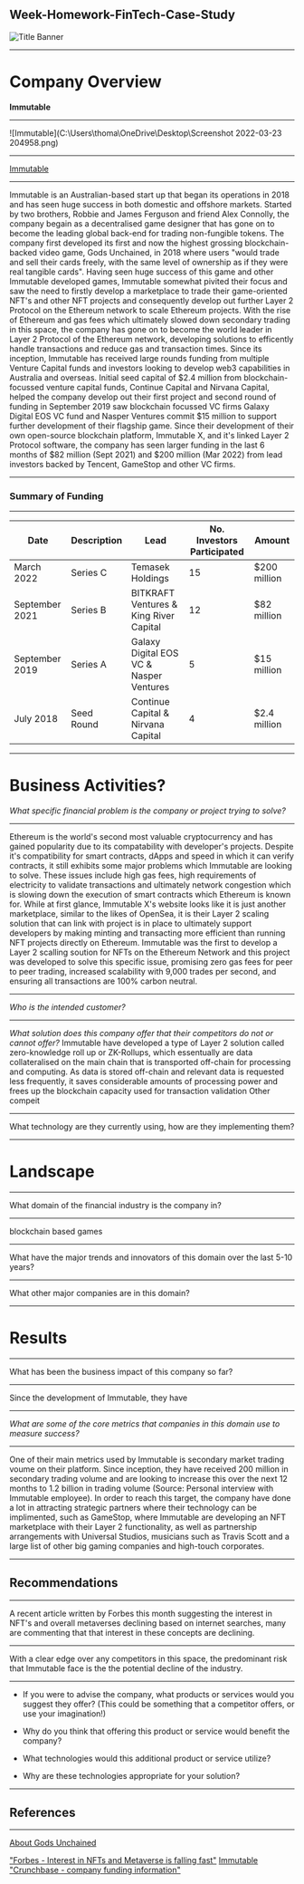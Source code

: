 ## Week-Homework-FinTech-Case-Study
![Title Banner](https://user-images.githubusercontent.com/101617571/158807514-6678b248-e243-47f6-9a7b-a44b8182dab4.png)

---

# Company Overview
 **Immutable**

---

![Immutable](C:\Users\thoma\OneDrive\Desktop\Screenshot 2022-03-23 204958.png)

---

[Immutable](https://www.immutable.com/)

---

Immutable is an Australian-based start up that began its operations in 2018 and has seen huge success in both domestic and offshore markets. Started by two brothers, Robbie and James Ferguson and friend Alex Connolly, the company begain as a decentralised game designer that has gone on to become the leading global back-end for trading non-fungible tokens. The company first developed its first and now the highest grossing blockchain-backed video game, Gods Unchained, in 2018 where users "would trade and sell their cards freely, with the same level of ownership as if they were real tangible cards". 
Having seen huge success of this game and other Immutable developed games, Immutable somewhat pivited their focus and saw the need to firstly develop a marketplace to trade their game-oriented NFT's and other NFT projects and consequently develop out further Layer 2 Protocol on the Ethereum network to scale Ethereum projects. With the rise of Ethereum and gas fees which ultimately slowed down secondary trading in this space, the company has gone on to become the world leader in Layer 2 Protocol of the Ethereum network, developing solutions to efficently handle transactions and reduce gas and transaction times. 
Since its inception, Immutable has received large rounds funding from multiple Venture Capital funds and investors looking to develop web3 capabilities in Australia and overseas. Initial seed capital of $2.4 million from blockchain-focussed venture capital funds, Continue Capital and Nirvana Capital, helped the company develop out their first project and second round of funding in September 2019 saw blockchain focussed VC firms Galaxy Digital EOS VC fund and Nasper Ventures commit $15 million to support further development of their flagship game. Since their development of their own open-source blockchain platform, Immutable X, and it's linked Layer 2 Protocol software, the company has seen larger funding in the last 6 months of $82 million (Sept 2021) and $200 million (Mar 2022) from lead investors backed by Tencent, GameStop and other VC firms.

---

### Summary of Funding

---

| Date | Description | Lead | No. Investors Participated | Amount |
| ----------- | ----------- | ----------- | ----------- | ----------- |
| March 2022 | Series C | Temasek Holdings | 15 | $200 million |
| September 2021 | Series B| BITKRAFT Ventures & King River Capital | 12 | $82 million |
| September 2019 | Series A | Galaxy Digital EOS VC & Nasper Ventures | 5 | $15 million |
| July 2018 | Seed Round | Continue Capital & Nirvana Capital | 4 | $2.4 million |

---

# Business Activities?
*What specific financial problem is the company or project trying to solve?*

---

Ethereum is the world's second most valuable cryptocurrency and has gained popularity due to its compatability with developer's projects. Despite it's compatibility for smart contracts, dApps and speed in which it can verify contracts, it still exhibits some major problems which Immutable are looking to solve. These issues include high gas fees, high requirements of electricity to validate transactions and ultimately network congestion which is slowing down the execution of smart contracts which Ethereum is known for. While at first glance, Immutable X's website looks like it is just another marketplace, similar to the likes of OpenSea, it is their Layer 2 scaling solution that can link with  project is in place to ultimately support developers by making minting and transacting more efficient than running NFT projects directly on Ethereum. Immutable was the first to develop a Layer 2 scalling soution for NFTs on the Ethereum Network and this project was developed to solve this specific issue, promising zero gas fees for peer to peer trading, increased scalability with 9,000 trades per second, and ensuring all transactions are 100% carbon neutral. 

---

*Who is the intended customer?*

---

*What solution does this company offer that their competitors do not or cannot offer?*
Immutable have developed a type of Layer 2 solution called zero-knowledge roll up or ZK-Rollups, which essentually are data collateralised on the main chain that is transported off-chain for processing and computing. As data is stored off-chain and relevant data is requested less frequently, it saves considerable amounts of processing power and frees up the blockchain capacity used for transaction validation
Other compeit

---

What technology are they currently using, how are they implementing them?

---

# Landscape

---

What domain of the financial industry is the company in? 

---

blockchain based games

---

What have the major trends and innovators of this domain over the last 5-10 years?

---

What other major companies are in this domain?

---

# Results

---

What has been the business impact of this company so far?

---

Since the development of Immutable, they have

---

*What are some of the core metrics that companies in this domain use to measure success?*

---

One of their main metrics used by Immutable is secondary market trading voume on their platform. Since inception, they have received 200 million in secondary trading volume and are looking to increase this over the next 12 months to 1.2 billion in trading volume (Source: Personal interview with Immutable employee). In order to reach this target, the company have done a lot in attracting strategic partners where their technology can be implimented, such as GameStop, where Immutable are developing an NFT marketplace with their Layer 2 functionality, as well as partnership arrangements with Universal Studios, musicians such as Travis Scott and a large list of other big gaming companies and high-touch corporates. 

---

## Recommendations

---

A recent article written by Forbes this month suggesting the interest in NFT's and overall metaverses declining based on internet searches, many are commenting that that interest in these concepts are declining. 

---

With a clear edge over any competitors in this space, the predominant risk that Immutable face is the the potential decline of the industry. 

---

* If you were to advise the company, what products or services would you suggest they offer? (This could be something that a competitor offers, or use your imagination!)

* Why do you think that offering this product or service would benefit the company?

* What technologies would this additional product or service utilize?

* Why are these technologies appropriate for your solution?

---

## References

---

[About Gods Unchained](https://godsunchained.fandom.com/wiki/Gods_Unchained)
 
["Forbes - Interest in NFTs and Metaverse is falling fast"](https://www.forbes.com/sites/paultassi/2022/03/10/interest-in-nfts-and-the-metaverse-is-falling-fast/?sh=2bd3294c1ebb)
[Immutable](https://www.immutable.com/)
["Crunchbase - company funding information"](https://www.crunchbase.com/organization/immutable/company_financials)

